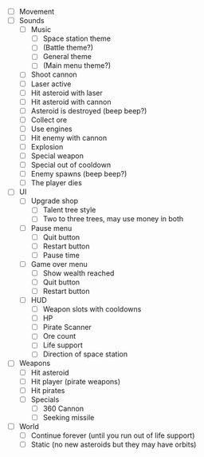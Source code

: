 * [ ] Movement
* [ ] Sounds
    * [ ] Music
        * [ ] Space station theme
        * [ ] (Battle theme?)
        * [ ] General theme
        * [ ] (Main menu theme?)
    * [ ] Shoot cannon
    * [ ] Laser active
    * [ ] Hit asteroid with laser
    * [ ] Hit asteroid with cannon
    * [ ] Asteroid is destroyed (beep beep?)
    * [ ] Collect ore
    * [ ] Use engines
    * [ ] Hit enemy with cannon
    * [ ] Explosion
    * [ ] Special weapon
    * [ ] Special out of cooldown
    * [ ] Enemy spawns (beep beep?)
    * [ ] The player dies
* [ ] UI
    * [ ] Upgrade shop
        * [ ] Talent tree style
        * [ ] Two to three trees, may use money in both
    * [ ] Pause menu
        * [ ] Quit button
        * [ ] Restart button
        * [ ] Pause time
    * [ ] Game over menu
        * [ ] Show wealth reached
        * [ ] Quit button
        * [ ] Restart button
    * [ ] HUD
        * [ ] Weapon slots with cooldowns
        * [ ] HP
        * [ ] Pirate Scanner
        * [ ] Ore count
        * [ ] Life support
        * [ ] Direction of space station
* [ ] Weapons
    * [ ] Hit asteroid
    * [ ] Hit player (pirate weapons)
    * [ ] Hit pirates
    * [ ] Specials
        * [ ] 360 Cannon
        * [ ] Seeking missile
* [ ] World
    * [ ] Continue forever (until you run out of life support)
    * [ ] Static (no new asteroids but they may have orbits)